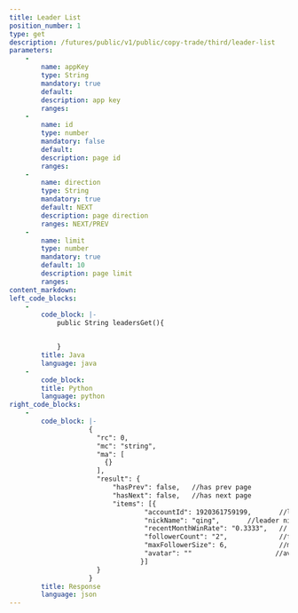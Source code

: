 ```yaml
---
title: Leader List 
position_number: 1
type: get
description: /futures/public/v1/public/copy-trade/third/leader-list
parameters:
    -
        name: appKey
        type: String
        mandatory: true
        default:
        description: app key
        ranges:
    -
        name: id
        type: number
        mandatory: false
        default:
        description: page id
        ranges:
    - 
        name: direction
        type: String
        mandatory: true
        default: NEXT
        description: page direction
        ranges: NEXT/PREV
    -
        name: limit
        type: number
        mandatory: true
        default: 10
        description: page limit
        ranges:
content_markdown:
left_code_blocks:
    -
        code_block: |-
            public String leadersGet(){


            }
        title: Java
        language: java
    -
        code_block:
        title: Python
        language: python
right_code_blocks:
    -
        code_block: |-
                    {
                      "rc": 0,
                      "mc": "string",
                      "ma": [
                        {}
                      ],
                      "result": {
                          "hasPrev": false,   //has prev page
                          "hasNext": false,   //has next page
                          "items": [{
                                  "accountId": 1920361759199,       //leader account id
                                  "nickName": "qing",       //leader nick name
                                  "recentMonthWinRate": "0.3333",   // recent month win rate
                                  "followerCount": "2",             //follower count
                                  "maxFollowerSize": 6,             //max follower size
                                  "avatar": ""                     //avatar
                                 }] 
                      }
                    }
        title: Response
        language: json
---
```


